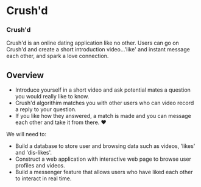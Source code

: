 # Crush'd

### Crush'd

Crush'd is an online dating application like no other. Users can go on Crush'd and create a short introduction video...'like' and instant message each other, and spark a love connection.

## Overview

* Introduce yourself in a short video and ask potential mates a question you would really like to know. 
* Crush'd algorithim matches you with other users who can video record a reply to your question. 
* If you like how they answered, a match is made and you can message each other and take it from there. :heart:

We will need to:

* Build a database to store user and browsing data such as videos, 'likes' and 'dis-likes'.
* Construct a web application with interactive web page to browse user profiles and videos.
* Build a messenger feature that allows users who have liked each other to interact in real time.
